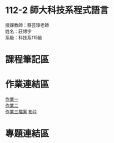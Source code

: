 # 112-2 師大科技系程式語言
授課教師：蔡芸琤老師  
姓名：莊博宇  
系級：科技系115級
# 課程筆記區
# 作業連結區
[作業一](https://youtu.be/AWD80X-3aig)  
[作業二](https://github.com/jasonchu123/112-2/blob/main/%E4%BD%9C%E6%A5%AD%E4%BA%8C/%E4%BD%9C%E6%A5%AD%E4%BA%8C.ipynb)  
[作業三檔案](https://github.com/jasonchu123/112-2/tree/main/%E4%BD%9C%E6%A5%AD%E4%B8%89) [影片](https://youtu.be/d48KbUf9o4I)
# 專題連結區
